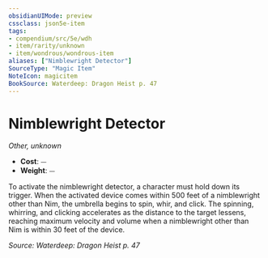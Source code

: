 ```yaml
---
obsidianUIMode: preview
cssclass: json5e-item
tags:
- compendium/src/5e/wdh
- item/rarity/unknown
- item/wondrous/wondrous-item
aliases: ["Nimblewright Detector"]
SourceType: "Magic Item"
NoteIcon: magicitem
BookSource: Waterdeep: Dragon Heist p. 47
---
```

# Nimblewright Detector
*Other, unknown*  

- **Cost**: ⏤
- **Weight**: ⏤

To activate the nimblewright detector, a character must hold down its trigger. When the activated device comes within 500 feet of a nimblewright other than Nim, the umbrella begins to spin, whir, and click. The spinning, whirring, and clicking accelerates as the distance to the target lessens, reaching maximum velocity and volume when a nimblewright other than Nim is within 30 feet of the device.

*Source: Waterdeep: Dragon Heist p. 47*